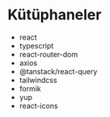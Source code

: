 # Kütüphaneler

- react
- typescript
- react-router-dom
- axios
- @tanstack/react-query
- tailwindcss
- formik
- yup
- react-icons
